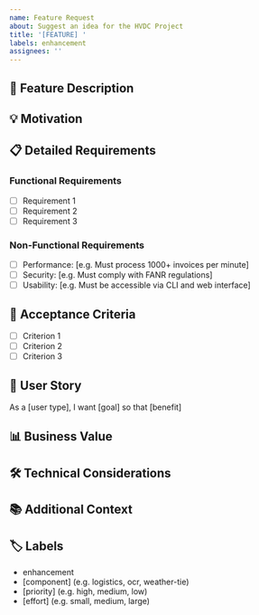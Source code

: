 ```yaml
---
name: Feature Request
about: Suggest an idea for the HVDC Project
title: '[FEATURE] '
labels: enhancement
assignees: ''
---
```


## 🚀 Feature Description
<!-- A clear and concise description of the feature you'd like to see -->

## 💡 Motivation
<!-- What problem does this feature solve? What use case does it address? -->

## 📋 Detailed Requirements
<!-- Describe the feature in detail -->

### Functional Requirements
- [ ] Requirement 1
- [ ] Requirement 2
- [ ] Requirement 3

### Non-Functional Requirements
- [ ] Performance: [e.g. Must process 1000+ invoices per minute]
- [ ] Security: [e.g. Must comply with FANR regulations]
- [ ] Usability: [e.g. Must be accessible via CLI and web interface]

## 🎯 Acceptance Criteria
<!-- Define what "done" looks like -->

- [ ] Criterion 1
- [ ] Criterion 2
- [ ] Criterion 3

## 🔄 User Story
<!-- As a [user type], I want [goal] so that [benefit] -->

As a [user type], I want [goal] so that [benefit]

## 📊 Business Value
<!-- How does this feature contribute to the HVDC project goals? -->

## 🛠️ Technical Considerations
<!-- Any technical constraints or considerations -->

## 📚 Additional Context
<!-- Add any other context, mockups, or examples about the feature request -->

## 🏷️ Labels
<!-- Add relevant labels -->
- enhancement
- [component] (e.g. logistics, ocr, weather-tie)
- [priority] (e.g. high, medium, low)
- [effort] (e.g. small, medium, large)
